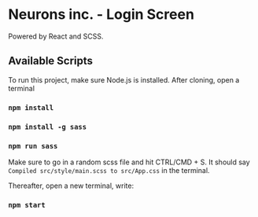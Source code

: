 # Neurons inc. - Login Screen

Powered by React and SCSS.

## Available Scripts

To run this project, make sure Node.js is installed.
After cloning, open a terminal

### `npm install`

### `npm install -g sass`

### `npm run sass`

Make sure to go in a random scss file and hit CTRL/CMD + S.
It should say `Compiled src/style/main.scss to src/App.css` in the terminal.

Thereafter, open a new terminal, write:

### `npm start`
